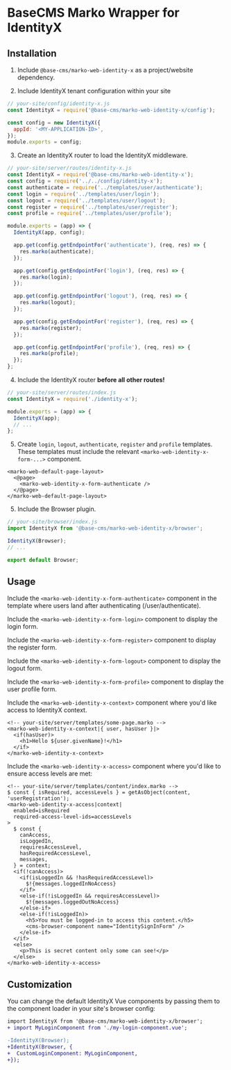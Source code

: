 # BaseCMS Marko Wrapper for IdentityX

## Installation

1. Include `@base-cms/marko-web-identity-x` as a project/website dependency.

2. Include IdentityX tenant configuration within your site
```js
// your-site/config/identity-x.js
const IdentityX = require('@base-cms/marko-web-identity-x/config');

const config = new IdentityX({
  appId: '<MY-APPLICATION-ID>',
});
module.exports = config;
```

3. Create an IdentityX router to load the IdentityX middleware.
```js
// your-site/server/routes/identity-x.js
const IdentityX = require('@base-cms/marko-web-identity-x');
const config = require('../../config/identity-x');
const authenticate = require('../templates/user/authenticate');
const login = require('../templates/user/login');
const logout = require('../templates/user/logout');
const register = require('../templates/user/register');
const profile = require('../templates/user/profile');

module.exports = (app) => {
  IdentityX(app, config);

  app.get(config.getEndpointFor('authenticate'), (req, res) => {
    res.marko(authenticate);
  });

  app.get(config.getEndpointFor('login'), (req, res) => {
    res.marko(login);
  });

  app.get(config.getEndpointFor('logout'), (req, res) => {
    res.marko(logout);
  });

  app.get(config.getEndpointFor('register'), (req, res) => {
    res.marko(register);
  });

  app.get(config.getEndpointFor('profile'), (req, res) => {
    res.marko(profile);
  });
};
```

4. Include the IdentityX router **before all other routes!**
```js
// your-site/server/routes/index.js
const IdentityX = require('./identity-x');

module.exports = (app) => {
  IdentityX(app);
  // ...
};
```

5. Create `login`, `logout`, `authenticate`, `register` and `profile` templates. These templates must include the relevant `<marko-web-identity-x-form-...>` component.
```marko
<marko-web-default-page-layout>
  <@page>
    <marko-web-identity-x-form-authenticate />
  </@page>
</marko-web-default-page-layout>
```

5. Include the Browser plugin.
```js
// your-site/browser/index.js
import IdentityX from '@base-cms/marko-web-identity-x/browser';

IdentityX(Browser);
// ...

export default Browser;
```

## Usage

Include the `<marko-web-identity-x-form-authenticate>` component in the template where users land after authenticating (/user/authenticate).

Include the `<marko-web-identity-x-form-login>` component to display the login form.

Include the `<marko-web-identity-x-form-register>` component to display the register form.

Include the `<marko-web-identity-x-form-logout>` component to display the logout form.

Include the `<marko-web-identity-x-form-profile>` component to display the user profile form.

Include the `<marko-web-identity-x-context>` component where you'd like access to IdentityX context.
```marko
<!-- your-site/server/templates/some-page.marko -->
<marko-web-identity-x-context|{ user, hasUser }|>
  <if(hasUser)>
    <h1>Hello ${user.givenName}!</h1>
  </if>
</marko-web-identity-x-context>
```

Include the `<marko-web-identity-x-access>` component where you'd like to ensure access levels are met:
```marko
<!-- your-site/server/templates/content/index.marko -->
$ const { isRequired, accessLevels } = getAsObject(content, 'userRegistration');
<marko-web-identity-x-access|context|
  enabled=isRequired
  required-access-level-ids=accessLevels
>
  $ const {
    canAccess,
    isLoggedIn,
    requiresAccessLevel,
    hasRequiredAccessLevel,
    messages,
  } = context;
  <if(!canAccess)>
    <if(isLoggedIn && !hasRequiredAccessLevel)>
      $!{messages.loggedInNoAccess}
    </if>
    <else-if(!isLoggedIn && requiresAccessLevel)>
      $!{messages.loggedOutNoAccess}
    </else-if>
    <else-if(!isLoggedIn)>
      <h5>You must be logged-in to access this content.</h5>
      <cms-browser-component name="IdentitySignInForm" />
    </else-if>
  </if>
  <else>
    <p>This is secret content only some can see!</p>
  </else>
</marko-web-identity-x-access>
```

## Customization

You can change the default IdentityX Vue components by passing them to the component loader in your site's browser config:
```diff
import IdentityX from '@base-cms/marko-web-identity-x/browser';
+ import MyLoginComponent from './my-login-component.vue';

-IdentityX(Browser);
+IdentityX(Browser, {
+  CustomLoginComponent: MyLoginComponent,
+});
```
